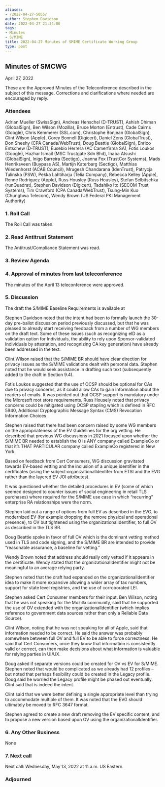 ```yaml
---
aliases:
- /2022-04-27-5055/
author: Stephen Davidson
date: 2022-04-27 21:34:00
tags:
- Minutes
- S/MIME
title: 2022-04-27 Minutes of SMIME Certificate Working Group
type: post
---
```


## Minutes of SMCWG 

April 27, 2022

These are the Approved Minutes of the Teleconference described in the subject of this message. Corrections and clarifications where needed are encouraged by reply.

### Attendees 

Adrian Mueller (SwissSign), Andreas Henschel (D-TRUST), Ashish Dhiman (GlobalSign), Ben Wilson (Mozilla), Bruce Morton (Entrust), Cade Cairns (Google), Chris Kemmerer (SSL.com), Christophe Bonjean (GlobalSign), Clint Wilson (Apple), Corey Bonnell (Digicert), Daniel Zens (GlobalTrust), Don Sheehy (CPA Canada/WebTrust), Doug Beattie (GlobalSign), Enrico Entschew (D-TRUST), Eusebio Herrera (AC Camerfirma SA), Fotis Loukos (Google), Hazhar Ismail (MSC Trustgate Sdn Bhd), Inaba Atsushi (GlobalSign), Inigo Barreira (Sectigo), Joanna Fox (TrustCor Systems), Mads Henriksveen (Buypass AS), Martijn Katerbarg (Sectigo), Matthias Wiedenhorst (ACAB Council), Mrugesh Chandarana (IdenTrust), Patrycja Tulinska (PSW), Pekka Lahtiharju (Telia Company), Rebecca Kelley (Apple), Renne Rodriguez (Apple), Russ Housley (Russ Housley), Stefan Selbitschka (runQuadrat), Stephen Davidson (Digicert), Tadahiko Ito (SECOM Trust Systems), Tim Crawford (CPA Canada/WebTrust), Tsung-Min Kuo (Chunghwa Telecom), Wendy Brown (US Federal PKI Management Authority)

### 1. Roll Call 

The Roll Call was taken.

### 2. Read Antitrust Statement 

The Antitrust/Compliance Statement was read.

### 3. Review Agenda 

### 4. Approval of minutes from last teleconference 

The minutes of the April 13 teleconference were approved.

### 5. Discussion 

The draft the S/MIME Baseline Requirements is available at

Stephen Davidson noted that the intent had been to formally launch the 30-day pre-ballot discussion period previously discussed, but that he was pleased to already start receiving feedback from a number of WG members on the draft text. Some of these issues (such as recognizing eID as a validation option for Individuals, the ability to rely upon Sponsor-validated Individuals by attestation, and recognizing CA key generation) have already been addressed in the text.

Clint Wilson raised that the S/MIME BR should have clear direction for privacy issues as the S/MIME validations dealt with personal data. Stephen noted that he would seek assistance in drafting such text (subsequently added to the draft in Section 9.4).

Fotis Loukos suggested that the use of OCSP should be optional for CAs due to privacy concerns, as it could allow CAs to gain information about the readers of emails. It was pointed out that OCSP support is mandatory under the Microsoft root store requirements. Russ Housely noted that privacy concerns could be mitigated using OCSP stapling which is defined in RFC 5940, Additional Cryptographic Message Syntax (CMS) Revocation Information Choices .

Stephen raised that there had been concern raised by some WG members on the appropriateness of the EV Guidelines for the org vetting. He described that previous WG discussions in 2021 focused upon whether the S/MIME BR needed to establish the O is ANY company called ExampleCo or that it’s THAT PARTICULAR company called ExampleCo registered in New York.

Based on feedback from Cert Consumers, WG discussion gravitated towards EV-based vetting and the inclusion of a unique identifier in the certificates (using the subject:organizationalIdentifer from ETSI and the EVG rather than the layered EV JOI attributes).

It was questioned whether the detailed procedures in EV (some of which seemed designed to counter issues of social engineering in retail TLS purchases) where required for the S/MIME use case in which “recurring” enterprise RA relationships were the norm.

Stephen laid out a range of options from full EV as described in the EVG, to modernized EV (for example dropping the remove physical and operational presence), to OV but tightened using the organizationalIdentifier, to full OV as described in the TLS BR.

Doug Beattie spoke in favor of full OV which is the dominant vetting method used in TLS and code signing, and the S/MIME BR are intended to provide “reasonable assurance, a baseline for vetting.”

Wendy Brown noted that address should really only vetted if it appears in the certificate. Wendy stated that the organizationalIdentifier might not be meaningful to an average relying party.

Stephen noted that the draft had expanded on the organizationalIdentifier idea to make it more expansive allowing a wider array of tax numbers, support for state level registries, and the use of corroborated LEI.

Stephen asked Cert Consumer members for their input. Ben Wilson, noting that he was not speaking for the Mozilla community, said that he supported the use of OV extended with the organizationalIdentifier (which implies reference to government data sources rather than only a Reliable Data Source).

Clint Wilson, noting that he was not speaking for all of Apple, said that information needed to be correct. He said the answer was probably somewhere between full OV and full EV to be able to force correctness. He said that Cert Consumers, once they know that information is consistently valid or correct, can then make decisions about what information is valuable for relying parties in UI/UX.

Doug asked if separate versions could be created for OV vs EV for S/MIME. Stephen noted that would be complicated as we already had 12 profiles – but noted that perhaps flexibility could be created in the Legacy profile. Doug said he worried the Legacy profile might be phased out eventually. Clint said that is indeed the intent.

Clint said that we were better defining a single appropriate level than trying to accommodate multiple of them. It was noted that the EVG should ultimately be moved to RFC 3647 format.

Stephen agreed to create a new draft removing the EV specific content, and to propose a new version based upon OV using the organizationalIdentifier.

### 6. Any Other Business 

None

### 7. Next call 

Next call: Wednesday, May 13, 2022 at 11 a.m. US Eastern.

### Adjourned